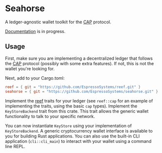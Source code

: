 # Seahorse

A ledger-agnostic wallet toolkit for the [CAP](https://cap.docs.espressosys.com) protocol.

[Documentation](https://seahorse.docs.espressosys.com) is in progress.

## Usage

First, make sure you are implementing a decentralized ledger that follows the
[CAP](https://github.com/EspressoSystems/cap) protocol (possibly with some extra features). If not,
this is not the wallet you're looking for.

Next, add to your Cargo.toml:
```toml
reef = { git = "https://github.com/EspressoSystems/reef.git" }
seahorse = { git = "https://github.com/EspressoSystems/seahorse.git" }
```

Implement the [reef](https://github.com/EspressoSystems/reef) traits for your ledger (see
`reef::cap` for an example of implementing the traits, using the basic `cap` types). Implement the
`KeyStoreBackend` trait from this crate. This trait allows the generic wallet functionality to talk to
your specific network.

You can now instantiate `KeyStore` using your implementation of `KeyStoreBackend`. A generic
cryptocurrency wallet interface is available to you for building Rust applications. You can also use
the built-in CLI application (`cli::cli_main`) to interact with your wallet using a command line
REPL.

